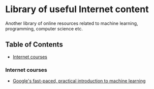 # Library of useful Internet content

Another library of online resources related to machine learning, programming, computer science etc.

## Table of Contents
* [Internet courses](https://github.com/puchabar/useful_net_lib/blob/main/README.md#internet-courses)

### Internet courses
* [Google's fast-paced, practical introduction to machine learning](https://developers.google.com/machine-learning/crash-course)
